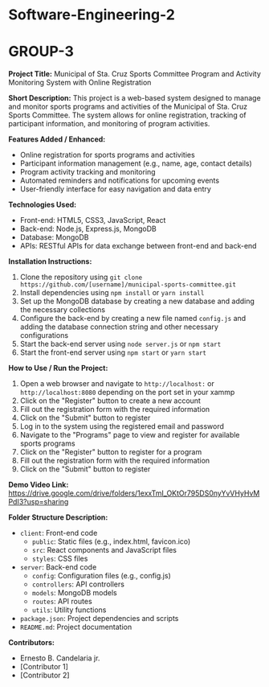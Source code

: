 # Software-Engineering-2

# GROUP-3

**Project Title:** Municipal of Sta. Cruz Sports Committee Program and Activity Monitoring System with Online Registration

**Short Description:** This project is a web-based system designed to manage and monitor sports programs and activities of the Municipal of Sta. Cruz Sports Committee. The system allows for online registration, tracking of participant information, and monitoring of program activities.

**Features Added / Enhanced:**

* Online registration for sports programs and activities
* Participant information management (e.g., name, age, contact details)
* Program activity tracking and monitoring
* Automated reminders and notifications for upcoming events
* User-friendly interface for easy navigation and data entry

**Technologies Used:**

* Front-end: HTML5, CSS3, JavaScript, React
* Back-end: Node.js, Express.js, MongoDB
* Database: MongoDB
* APIs: RESTful APIs for data exchange between front-end and back-end

**Installation Instructions:**

1. Clone the repository using `git clone https://github.com/[username]/municipal-sports-committee.git`
2. Install dependencies using `npm install` or `yarn install`
3. Set up the MongoDB database by creating a new database and adding the necessary collections
4. Configure the back-end by creating a new file named `config.js` and adding the database connection string and other necessary configurations
5. Start the back-end server using `node server.js` or `npm start`
6. Start the front-end server using `npm start` or `yarn start`

**How to Use / Run the Project:**

1. Open a web browser and navigate to `http://localhost:` or  `http://localhost:8080` depending on the port set in your xammp
2. Click on the "Register" button to create a new account
3. Fill out the registration form with the required information
4. Click on the "Submit" button to register
5. Log in to the system using the registered email and password
6. Navigate to the "Programs" page to view and register for available sports programs
7. Click on the "Register" button to register for a program
8. Fill out the registration form with the required information
9. Click on the "Submit" button to register

**Demo Video Link:**
https://drive.google.com/drive/folders/1exxTmI_OKtOr795DS0nyYvVHyHvMPdI3?usp=sharing

**Folder Structure Description:**

* `client`: Front-end code
	+ `public`: Static files (e.g., index.html, favicon.ico)
	+ `src`: React components and JavaScript files
	+ `styles`: CSS files
* `server`: Back-end code
	+ `config`: Configuration files (e.g., config.js)
	+ `controllers`: API controllers
	+ `models`: MongoDB models
	+ `routes`: API routes
	+ `utils`: Utility functions
* `package.json`: Project dependencies and scripts
* `README.md`: Project documentation

**Contributors:**

* Ernesto B. Candelaria jr.
* [Contributor 1]
* [Contributor 2]

